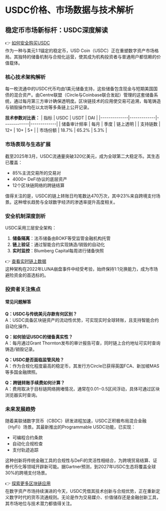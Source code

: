 # USDC价格、市场数据与技术解析

## 稳定币市场新标杆：USDC深度解读

👉 [如何安全购买USDC](https://bit.ly/okx_welcome)  
作为一种与美元1:1锚定的稳定币，USD Coin（USDC）正在重塑数字资产市场格局。其独特的储备机制与合规化运营，使其成为机构投资者与普通用户都信赖的价值载体。

### 核心技术架构解析
每一枚流通中的USDC代币均由1美元储备支持，这些储备包含现金与短期美国国债的混合资产。由Centre联盟（Circle与Coinbase联合发起）管理的这套储备系统，通过每月第三方审计确保透明度。区块链技术的应用使交易可追溯，每笔铸造与销毁操作均在以太坊等多条链上公开记录。

**技术参数对比表：**
| 指标         | USDC        | USDT        | DAI         |
|--------------|-------------|-------------|-------------|
| 储备审计频率 | 每月        | 季度        | 链上透明    |
| 支持链数     | 12+         | 10+         | 5+          |
| 市场份额     | 18.7%       | 65.2%       | 5.3%        |

### 市场表现与生态扩展
截至2025年3月，USDC流通量突破320亿美元，成为全球第二大稳定币。其生态已覆盖：
- 85%主流交易所的交易对
- 4000+ DeFi协议的底层资产
- 12个区块链网络的跨链结算

值得关注的是，USDC的链上转账日均笔数达470万次，其中23%来自跨境支付场景。这种增长趋势与全球数字经济的渗透率提升高度相关。

### 安全机制深度剖析
USDC采用三层安全架构：
1. **储备隔离**：法币储备由BOKF等受监管金融机构托管
2. **链上验证**：通过智能合约实现铸造/销毁的自动化
3. **实时监控**：Blumberg Capital每周进行储备快照

👉 [查看实时链上数据](https://bit.ly/okx_welcome)  
这种架构在2022年LUNA崩盘事件中经受考验，始终保持1:1兑换能力，成为市场避险资金的首选标的。

### 投资者关注焦点
#### 常见问题解答
**Q：USDC与传统美元存款有何区别？**  
A：USDC具备区块链资产的流动性优势，可实现实时全球转账，且支持智能合约自动化操作。

**Q：如何验证USDC的储备真实性？**  
A：每月通过Grant Thornton发布的审计报告可查，同时链上合约地址可实时查询铸造/销毁记录。

**Q：USDC是否面临监管风险？**  
A：作为合规化程度最高的稳定币，其发行方Circle已获得英国FCA、新加坡MAS等多国金融牌照。

**Q：跨链转账手续费如何计算？**  
A：费用取决于目标链网络拥堵情况，通常在$0.01-$0.5区间浮动，具体可通过区块浏览器实时查询。

### 未来发展趋势
随着美联储数字货币（CBDC）研发进程加速，USDC正积极布局混合金融（HyFi）场景。其最新推出的Programmable USDC功能，已实现：
- 可编程合约条款
- 自动化合规检查
- 支付轨迹追踪

这种创新将传统金融工具的合规性与DeFi的灵活性相结合，为跨境贸易结算、证券代币化等领域开辟新可能。据Gartner预测，到2027年USDC生态将覆盖全球30%的跨境支付场景。

👉 [探索更多区块链应用](https://bit.ly/okx_welcome)  
在数字资产市场持续演进的今天，USDC凭借其技术创新与合规优势，正在重新定义数字时代的货币流通规则。无论是作为交易媒介、价值储存还是金融创新工具，其市场地位与技术潜力都值得关注。